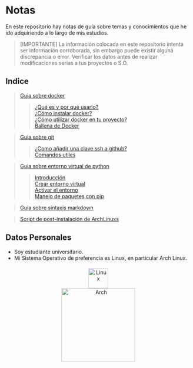 # Notas

En este repositorio hay notas de guía sobre temas y conocimientos que he ido adquiriendo a lo largo de mis estudios.

> [IMPORTANTE]
> La información colocada en este repositorio intenta ser información corroborada, sin embargo puede existir alguna discrepancia o error. Verificar los datos antes de realizar modificaciones serias a tus proyectos o S.O.

## Indice

> [Guia sobre docker](docker.md)
>> [¿Qué es y por qué usarlo?](docker.md#qué-es-docker-y-por-qué-debería-usarlo)  
>> [¿Cómo instalar docker?](docker.md#como-instalar-docker-en-distros-basadas-en-debian)  
>> [¿Cómo utilizar docker en tu proyecto?](docker.md#cómo-utilizar-docker-en-tu-proyecto)  
>> [Ballena de Docker](docker.md#quieres-que-tu-docker-imprima-una-ballena)  

> [Guia sobre git](git.md)  
>> [¿Como añadir una clave ssh a github?](git.md#como-añadir-una-clave-ssh-a-github)  
>> [Comandos utiles](git.md#comandos-utiles-para-iniciar-un-repo-de-git)  

> [Guia sobre entorno virtual de python](python_venv.md)  
>> [Introducción](python_venv.md#1-introducción)  
>> [Crear entorno virtual](python_venv.md#2-crear-un-entorno-virtual)  
>> [Activar el entorno](python_venv.md#3-activar-el-entorno-virtual)  
>> [Manejo de paquetes con pip](python_venv.md#4-manejo-de-paquetes-con-pip)

> [Guía sobre sintaxis markdown](https://docs.github.com/es/get-started/writing-on-github/getting-started-with-writing-and-formatting-on-github/basic-writing-and-formatting-syntax)

> [Script de post-instalación de ArchLinuxs](arch/arch_programs.md)

## Datos Personales

- Soy estudiante universitario.
- Mi Sistema Operativo de preferencia es Linux, en particular Arch Linux.

<div style="text-align:center; margin: 20px;">
  <img src="https://upload.wikimedia.org/wikipedia/commons/thumb/3/35/Tux.svg/1200px-Tux.svg.png" alt="Linux" width="54" style="display:block; margin:auto;"/>
  <img src="https://upload.wikimedia.org/wikipedia/commons/thumb/e/e8/Archlinux-logo-standard-version.png/800px-Archlinux-logo-standard-version.png" alt="Arch" width="200" style="display:flex; margin:auto;"/>
</div>
